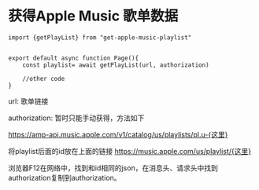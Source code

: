 # 获得Apple Music 歌单数据

```
import {getPlayList} from "get-apple-music-playlist"


export default async function Page(){
    const playlist= await getPlayList(url, authorization)

    //other code
}
```

url: 歌单链接 

authorization: 暂时只能手动获得，方法如下

https://amp-api.music.apple.com/v1/catalog/us/playlists/pl.u-{这里}

将playlist后面的id放在上面的链接
https://music.apple.com/us/playlist/{这里}

浏览器F12在网络中，找到和id相同的json，在消息头、请求头中找到authorization复制到authorization。